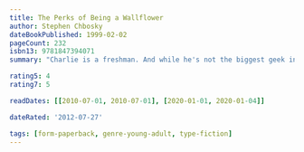 ```yaml
---
title: The Perks of Being a Wallflower
author: Stephen Chbosky
dateBookPublished: 1999-02-02
pageCount: 232
isbn13: 9781847394071
summary: "Charlie is a freshman. And while he's not the biggest geek in the school, he is by no means popular. Shy, introspective, intelligent beyond his years yet socially awkward, he is a wallflower, caught between trying to live his life and trying to run from it. Charlie is attempting to navigate his way through uncharted territory: the world of first dates and mixed tapes, family dramas and new friends; the world of sex, drugs, and The Rocky Horror Picture Show, when all one requires is that perfect song on that perfect drive to feel infinite. But Charlie can't stay on the sideline forever. Standing on the fringes of life offers a unique perspective. But there comes a time to see what it looks like from the dance floor."

rating5: 4
rating7: 5

readDates: [[2010-07-01, 2010-07-01], [2020-01-01, 2020-01-04]]

dateRated: '2012-07-27'

tags: [form-paperback, genre-young-adult, type-fiction]
---
```

